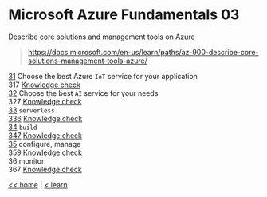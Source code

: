 # Microsoft Azure Fundamentals 03

Describe core solutions and management tools on Azure

> https://docs.microsoft.com/en-us/learn/paths/az-900-describe-core-solutions-management-tools-azure/

[31](https://docs.microsoft.com/en-us/learn/modules/iot-fundamentals/) Choose the best Azure `IoT` service for your application \
317 [Knowledge check](317-kc.md) \
[32](https://docs.microsoft.com/en-us/learn/modules/ai-machine-learning-fundamentals/) Choose the best `AI` service for your needs \
327 [Knowledge check](327-kc.md) \
[33](https://docs.microsoft.com/en-us/learn/modules/serverless-fundamentals/) `serverless` \
[336](https://docs.microsoft.com/en-us/learn/modules/serverless-fundamentals/6-knowledge-check) [Knowledge check](336-kc.md) \
[34](https://docs.microsoft.com/en-us/learn/modules/azure-devops-devtest-labs/) `build` \
[347](https://docs.microsoft.com/en-us/learn/modules/azure-devops-devtest-labs/7-knowledge-check) [Knowledge check](347-kc.md) \
[35](https://docs.microsoft.com/en-us/learn/modules/management-fundamentals/) configure, manage \
359 [Knowledge check](359-kc.md) \
36 monitor \
367 [Knowledge check](367-kc.md)

[<< home](../az.md) | [< learn](../learn.md)